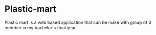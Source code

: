 # Plastic-mart
 Plastic mart is a web based application that can be make with group of 3 member in my bachelor's final year
